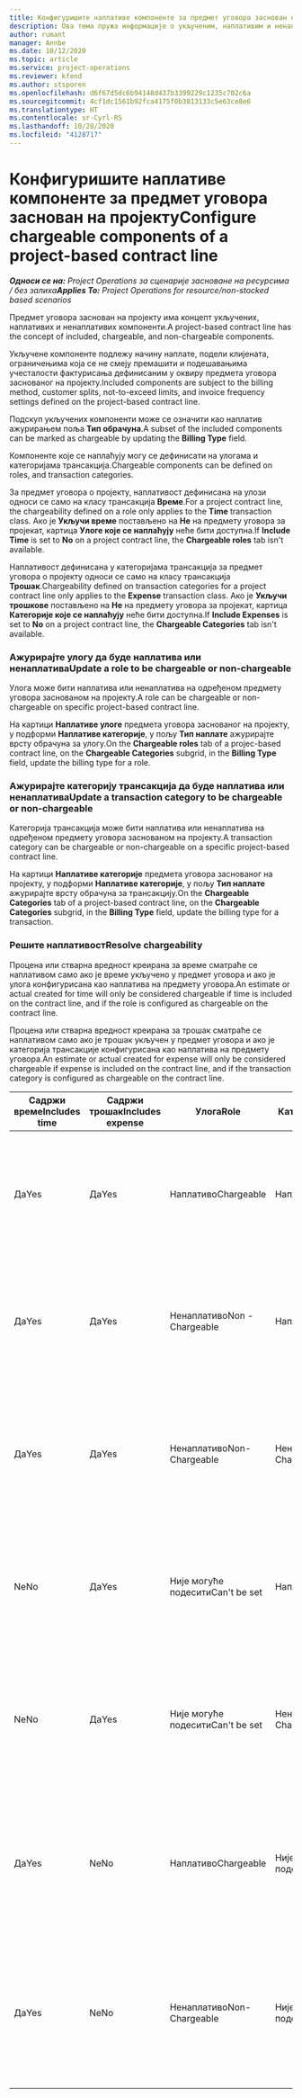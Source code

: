```yaml
---
title: Конфигуришите наплативе компоненте за предмет уговора заснован на пројекту
description: Ова тема пружа информације о укљученим, наплативим и ненаплативим компонентама на предметима уговора.
author: rumant
manager: Annbe
ms.date: 10/12/2020
ms.topic: article
ms.service: project-operations
ms.reviewer: kfend
ms.author: stsporen
ms.openlocfilehash: d6f67d5dc6b94148d437b3399229c1235c702c6a
ms.sourcegitcommit: 4cf1dc1561b92fca4175f0b3813133c5e63ce8e6
ms.translationtype: HT
ms.contentlocale: sr-Cyrl-RS
ms.lasthandoff: 10/28/2020
ms.locfileid: "4128717"
---
```

# <a name="configure-chargeable-components-of-a-project-based-contract-line"></a><span data-ttu-id="66864-103">Конфигуришите наплативе компоненте за предмет уговора заснован на пројекту</span><span class="sxs-lookup"><span data-stu-id="66864-103">Configure chargeable components of a project-based contract line</span></span>

<span data-ttu-id="66864-104">_**Односи се на:** Project Operations за сценарије засноване на ресурсима / без залиха_</span><span class="sxs-lookup"><span data-stu-id="66864-104">_**Applies To:** Project Operations for resource/non-stocked based scenarios_</span></span>

<span data-ttu-id="66864-105">Предмет уговора заснован на пројекту има концепт укључених, наплативих и ненаплативих компоненти.</span><span class="sxs-lookup"><span data-stu-id="66864-105">A project-based contract line has the concept of included, chargeable, and non-chargeable components.</span></span>

<span data-ttu-id="66864-106">Укључене компоненте подлежу начину наплате, подели клијената, ограничењима која се не смеју премашити и подешавањима учесталости фактурисања дефинисаним у оквиру предмета уговора заснованог на пројекту.</span><span class="sxs-lookup"><span data-stu-id="66864-106">Included components are subject to the billing method, customer splits, not-to-exceed limits, and invoice frequency settings defined on the project-based contract line.</span></span>

<span data-ttu-id="66864-107">Подскуп укључених компоненти може се означити као наплатив ажурирањем поља **Тип обрачуна**.</span><span class="sxs-lookup"><span data-stu-id="66864-107">A subset of the included components can be marked as chargeable by updating the **Billing Type** field.</span></span>

<span data-ttu-id="66864-108">Компоненте које се наплаћују могу се дефинисати на улогама и категоријама трансакција.</span><span class="sxs-lookup"><span data-stu-id="66864-108">Chargeable components can be defined on roles, and transaction categories.</span></span>

<span data-ttu-id="66864-109">За предмет уговора о пројекту, наплативост дефинисана на улози односи се само на класу трансакција **Време**.</span><span class="sxs-lookup"><span data-stu-id="66864-109">For a project contract line, the chargeability defined on a role only applies to the **Time** transaction class.</span></span> <span data-ttu-id="66864-110">Ако је **Укључи време** постављено на **Не** на предмету уговора за пројекат, картица **Улоге које се наплаћују** неће бити доступна.</span><span class="sxs-lookup"><span data-stu-id="66864-110">If **Include Time** is set to **No** on a project contract line, the **Chargeable roles** tab isn't available.</span></span>

<span data-ttu-id="66864-111">Наплативост дефинисана у категоријама трансакција за предмет уговора о пројекту односи се само на класу трансакција **Трошак**.</span><span class="sxs-lookup"><span data-stu-id="66864-111">Chargeability defined on transaction categories for a project contract line only applies to the **Expense** transaction class.</span></span> <span data-ttu-id="66864-112">Ако је **Укључи трошкове** постављено на **Не** на предмету уговора за пројекат, картица **Категорије које се наплаћују** неће бити доступна.</span><span class="sxs-lookup"><span data-stu-id="66864-112">If **Include Expenses** is set to **No** on a project contract line, the **Chargeable Categories** tab isn't available.</span></span>

### <a name="update-a-role-to-be-chargeable-or-non-chargeable"></a><span data-ttu-id="66864-113">Ажурирајте улогу да буде наплатива или ненаплатива</span><span class="sxs-lookup"><span data-stu-id="66864-113">Update a role to be chargeable or non-chargeable</span></span>

<span data-ttu-id="66864-114">Улога може бити наплатива или ненаплатива на одређеном предмету уговора заснованом на пројекту.</span><span class="sxs-lookup"><span data-stu-id="66864-114">A role can be chargeable or non-chargeable on specific project-based contract line.</span></span>

<span data-ttu-id="66864-115">На картици **Наплативе улоге** предмета уговора заснованог на пројекту, у подформи **Наплативе категорије**, у пољу **Тип наплате** ажурирајте врсту обрачуна за улогу.</span><span class="sxs-lookup"><span data-stu-id="66864-115">On the **Chargeable roles** tab of a projec-based contract line, on the **Chargeable Categories** subgrid, in the **Billing Type** field, update the billing type for a role.</span></span>

### <a name="update-a-transaction-category-to-be-chargeable-or-non-chargeable"></a><span data-ttu-id="66864-116">Ажурирајте категорију трансакција да буде наплатива или ненаплатива</span><span class="sxs-lookup"><span data-stu-id="66864-116">Update a transaction category to be chargeable or non-chargeable</span></span>

<span data-ttu-id="66864-117">Категорија трансакција може бити наплатива или ненаплатива на одређеном предмету уговора заснованом на пројекту.</span><span class="sxs-lookup"><span data-stu-id="66864-117">A transaction category can be chargeable or non-chargeable on a specific project-based contract line.</span></span>

<span data-ttu-id="66864-118">На картици **Наплативе категорије** предмета уговора заснованог на пројекту, у подформи **Наплативе категорије**, у пољу **Тип наплате** ажурирајте врсту обрачуна за трансакцију.</span><span class="sxs-lookup"><span data-stu-id="66864-118">On the **Chargeable Categories** tab of a project-based contract line, on the **Chargeable Categories** subgrid, in the **Billing Type** field, update the billing type for a transaction.</span></span>

### <a name="resolve-chargeability"></a><span data-ttu-id="66864-119">Решите наплативост</span><span class="sxs-lookup"><span data-stu-id="66864-119">Resolve chargeability</span></span>

<span data-ttu-id="66864-120">Процена или стварна вредност креирана за време сматраће се наплативом само ако је време укључено у предмет уговора и ако је улога конфигурисана као наплатива на предмету уговора.</span><span class="sxs-lookup"><span data-stu-id="66864-120">An estimate or actual created for time will only be considered chargeable if time is included on the contract line, and if the role is configured as chargeable on the contract line.</span></span>

<span data-ttu-id="66864-121">Процена или стварна вредност креирана за трошак сматраће се наплативом само ако је трошак укључен у предмет уговора и ако је категорија трансакције конфигурисана као наплатива на предмету уговора.</span><span class="sxs-lookup"><span data-stu-id="66864-121">An estimate or actual created for expense will only be considered chargeable if expense is included on the contract line, and if the transaction category is configured as chargeable on the contract line.</span></span>

| <span data-ttu-id="66864-122">Садржи време</span><span class="sxs-lookup"><span data-stu-id="66864-122">Includes time</span></span> | <span data-ttu-id="66864-123">Садржи трошак</span><span class="sxs-lookup"><span data-stu-id="66864-123">Includes expense</span></span> | <span data-ttu-id="66864-124">Улога</span><span class="sxs-lookup"><span data-stu-id="66864-124">Role</span></span> | <span data-ttu-id="66864-125">Категорија</span><span class="sxs-lookup"><span data-stu-id="66864-125">Category</span></span> | <span data-ttu-id="66864-126">Задатак</span><span class="sxs-lookup"><span data-stu-id="66864-126">Task</span></span> |
| --- | --- | --- | --- | --- |
| <span data-ttu-id="66864-127">Да</span><span class="sxs-lookup"><span data-stu-id="66864-127">Yes</span></span> | <span data-ttu-id="66864-128">Да</span><span class="sxs-lookup"><span data-stu-id="66864-128">Yes</span></span> | <span data-ttu-id="66864-129">Наплативо</span><span class="sxs-lookup"><span data-stu-id="66864-129">Chargeable</span></span> | <span data-ttu-id="66864-130">Наплативо</span><span class="sxs-lookup"><span data-stu-id="66864-130">Chargeable</span></span> | <span data-ttu-id="66864-131">Обрачун у стварном времену: Наплативо</span><span class="sxs-lookup"><span data-stu-id="66864-131">Billing on a time actual: Chargeable</span></span> </br><span data-ttu-id="66864-132">Тип обрачуна на стварном трошку: Наплативо</span><span class="sxs-lookup"><span data-stu-id="66864-132">Billing type on an expense actual: Chargeable</span></span> |
| <span data-ttu-id="66864-133">Да</span><span class="sxs-lookup"><span data-stu-id="66864-133">Yes</span></span> | <span data-ttu-id="66864-134">Да</span><span class="sxs-lookup"><span data-stu-id="66864-134">Yes</span></span> | <span data-ttu-id="66864-135">Ненаплативо</span><span class="sxs-lookup"><span data-stu-id="66864-135">Non - Chargeable</span></span> | <span data-ttu-id="66864-136">Наплативо</span><span class="sxs-lookup"><span data-stu-id="66864-136">Chargeable</span></span> | <span data-ttu-id="66864-137">Обрачун у стварном времену: Ненаплативо</span><span class="sxs-lookup"><span data-stu-id="66864-137">Billing on a time actual: Non-Chargeable</span></span> </br><span data-ttu-id="66864-138">Тип обрачуна на стварном трошку: Наплативо</span><span class="sxs-lookup"><span data-stu-id="66864-138">Billing type on an expense actual: Chargeable</span></span> |
| <span data-ttu-id="66864-139">Да</span><span class="sxs-lookup"><span data-stu-id="66864-139">Yes</span></span> | <span data-ttu-id="66864-140">Да</span><span class="sxs-lookup"><span data-stu-id="66864-140">Yes</span></span> | <span data-ttu-id="66864-141">Ненаплативо</span><span class="sxs-lookup"><span data-stu-id="66864-141">Non-Chargeable</span></span> | <span data-ttu-id="66864-142">Ненаплативо</span><span class="sxs-lookup"><span data-stu-id="66864-142">Non-Chargeable</span></span> | <span data-ttu-id="66864-143">Обрачун у стварном времену: Ненаплативо</span><span class="sxs-lookup"><span data-stu-id="66864-143">Billing on a time actual: Non-Chargeable</span></span> </br><span data-ttu-id="66864-144">Тип обрачуна на стварном трошку: Ненаплативо</span><span class="sxs-lookup"><span data-stu-id="66864-144">Billing type on an expense actual: Non-Chargeable</span></span> |
| <span data-ttu-id="66864-145">Ne</span><span class="sxs-lookup"><span data-stu-id="66864-145">No</span></span> | <span data-ttu-id="66864-146">Да</span><span class="sxs-lookup"><span data-stu-id="66864-146">Yes</span></span> | <span data-ttu-id="66864-147">Није могуће подесити</span><span class="sxs-lookup"><span data-stu-id="66864-147">Can't be set</span></span> | <span data-ttu-id="66864-148">Наплативо</span><span class="sxs-lookup"><span data-stu-id="66864-148">Chargeable</span></span> | <span data-ttu-id="66864-149">Обрачун у стварном времену: Није доступно</span><span class="sxs-lookup"><span data-stu-id="66864-149">Billing on a time actual: Not available</span></span> </br><span data-ttu-id="66864-150">Тип обрачуна на стварном трошку: Наплативо</span><span class="sxs-lookup"><span data-stu-id="66864-150">Billing type on an expense actual:Chargeable</span></span> |
| <span data-ttu-id="66864-151">Ne</span><span class="sxs-lookup"><span data-stu-id="66864-151">No</span></span> | <span data-ttu-id="66864-152">Да</span><span class="sxs-lookup"><span data-stu-id="66864-152">Yes</span></span> | <span data-ttu-id="66864-153">Није могуће подесити</span><span class="sxs-lookup"><span data-stu-id="66864-153">Can't be set</span></span> | <span data-ttu-id="66864-154">Ненаплативо</span><span class="sxs-lookup"><span data-stu-id="66864-154">Non-Chargeable</span></span> | <span data-ttu-id="66864-155">Обрачун у стварном времену: Није доступно</span><span class="sxs-lookup"><span data-stu-id="66864-155">Billing on a time actual: Not available</span></span> </br><span data-ttu-id="66864-156">Тип обрачуна на стварном трошку: Ненаплативо</span><span class="sxs-lookup"><span data-stu-id="66864-156">Billing type on an expense actual: Non-chargeable</span></span> |
| <span data-ttu-id="66864-157">Да</span><span class="sxs-lookup"><span data-stu-id="66864-157">Yes</span></span> | <span data-ttu-id="66864-158">Ne</span><span class="sxs-lookup"><span data-stu-id="66864-158">No</span></span> | <span data-ttu-id="66864-159">Наплативо</span><span class="sxs-lookup"><span data-stu-id="66864-159">Chargeable</span></span> | <span data-ttu-id="66864-160">Није могуће подесити</span><span class="sxs-lookup"><span data-stu-id="66864-160">Can't be set</span></span> | <span data-ttu-id="66864-161">Обрачун у стварном времену: Наплативо</span><span class="sxs-lookup"><span data-stu-id="66864-161">Billing on a time actual: Chargeable</span></span> </br><span data-ttu-id="66864-162">Тип обрачуна на стварном трошку: Није доступно</span><span class="sxs-lookup"><span data-stu-id="66864-162">Billing type on an expense actual: Not available</span></span> |
| <span data-ttu-id="66864-163">Да</span><span class="sxs-lookup"><span data-stu-id="66864-163">Yes</span></span> | <span data-ttu-id="66864-164">Ne</span><span class="sxs-lookup"><span data-stu-id="66864-164">No</span></span> | <span data-ttu-id="66864-165">Ненаплативо</span><span class="sxs-lookup"><span data-stu-id="66864-165">Non-Chargeable</span></span> | <span data-ttu-id="66864-166">Није могуће подесити</span><span class="sxs-lookup"><span data-stu-id="66864-166">Can't be set</span></span> | <span data-ttu-id="66864-167">Обрачун у стварном времену: Ненаплативо</span><span class="sxs-lookup"><span data-stu-id="66864-167">Billing on a time actual: Non-chargeable</span></span> </br> <span data-ttu-id="66864-168">Тип обрачуна на стварном трошку: Није доступно</span><span class="sxs-lookup"><span data-stu-id="66864-168">Billing type on an expense actual: Not available</span></span> |
